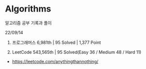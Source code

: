 # Algorithms

알고리즘 공부 기록과 풀이

22/09/14

1. 프로그래머스 6,981th | 95 Solved | 1,377 Point

2. LeetCode 543,565th | 95 Solved(Easy 36 / Medium 48 / Hard 11)

- https://leetcode.com/anythingthannothing/
